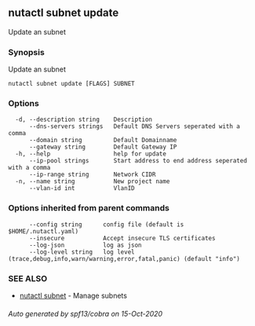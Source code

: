 ## nutactl subnet update

Update an subnet

### Synopsis

Update an subnet

```
nutactl subnet update [FLAGS] SUBNET
```

### Options

```
  -d, --description string    Description
      --dns-servers strings   Default DNS Servers seperated with a comma
      --domain string         Default Domainname
      --gateway string        Default Gateway IP
  -h, --help                  help for update
      --ip-pool strings       Start address to end address seperated with a comma
      --ip-range string       Network CIDR
  -n, --name string           New project name
      --vlan-id int           VlanID
```

### Options inherited from parent commands

```
      --config string      config file (default is $HOME/.nutactl.yaml)
      --insecure           Accept insecure TLS certificates
      --log-json           log as json
      --log-level string   log level (trace,debug,info,warn/warning,error,fatal,panic) (default "info")
```

### SEE ALSO

* [nutactl subnet](nutactl_subnet.md)	 - Manage subnets

###### Auto generated by spf13/cobra on 15-Oct-2020
